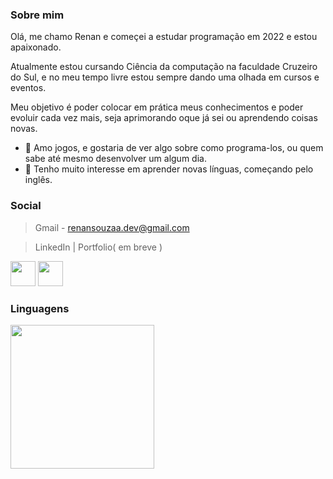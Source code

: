 ### Sobre mim 

Olá, me chamo Renan e começei a estudar programação em 2022 e estou apaixonado.

Atualmente estou cursando Ciência da computação na faculdade Cruzeiro do Sul, e no meu tempo livre estou sempre dando uma olhada em cursos e eventos.

Meu objetivo é poder colocar em prática meus conhecimentos e poder evoluir cada vez mais, seja aprimorando oque já sei ou aprendendo coisas novas.

- 👾 Amo jogos, e gostaria de ver algo sobre como programa-los, ou quem sabe até mesmo desenvolver um algum dia.
- 🗽 Tenho muito interesse em aprender novas línguas, começando pelo inglês.

### Social
>Gmail - renansouzaa.dev@gmail.com

>LinkedIn | Portfolio( em breve )

<div justify="center">
  
  <a href="https://www.linkedin.com/in/renansouzasm/"                                                               
  target="_blank">
  <img width="40px" heigh="40px" src="https://img.icons8.com/color/48/000000/linkedin.png"/></a> <!-- linkedin -->
  <a href="#">
  <img width="40px"                                                                                    
  heigh="40px" 
  src="https://user-images.githubusercontent.com/101893896/171057609-c78c7c77-27ab-47ae-ad58-e3533d00af3e.svg"/></a> <!-- portfolio -->
  
</div>

### Linguagens
<img src="https://github-readme-stats.vercel.app/api/top-langs/?username=renansouzasm&layout=compact&langs_count=16&theme=tokyonight" height="230px"/>

<!--

<div>
  <a href="https://discord.com/channels/Renan#7312" target="_blank">
  <img width="40px"                                                                                            
  heigh="40px" 
  src="https://img.icons8.com/color/48/000000/discord-logo.png"/></a>
  
  <a href="mailto:renansouza.sm@gmail.com" target="_blank">
  <img width="40px" 
  heigh="40px" 
  src="https://img.icons8.com/color/48/000000/google-plus--v1.png"></a>
  
  <img src="https://github-readme-stats.vercel.app/api/top-langs/?username=renansouzasm&layout=compact&langs_count=16&theme=tokyonight" 
  height="230px"/>
</div>

-->
